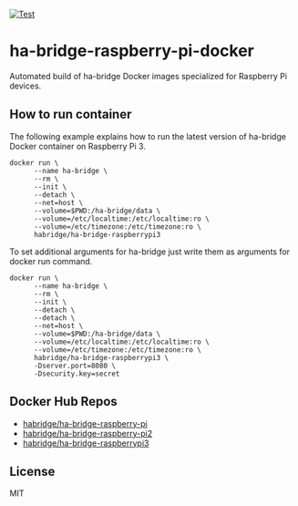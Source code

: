[![Test](https://github.com/escalate/ha-bridge-raspberry-pi-docker/actions/workflows/test.yml/badge.svg?branch=master&event=push)](https://github.com/escalate/ha-bridge-raspberry-pi-docker/actions/workflows/test.yml)

# ha-bridge-raspberry-pi-docker

Automated build of ha-bridge Docker images specialized for Raspberry Pi devices.

## How to run container

The following example explains how to run the latest version of ha-bridge Docker container on Raspberry Pi 3.

```
docker run \
      --name ha-bridge \
      --rm \
      --init \
      --detach \
      --net=host \
      --volume=$PWD:/ha-bridge/data \
      --volume=/etc/localtime:/etc/localtime:ro \
      --volume=/etc/timezone:/etc/timezone:ro \
      habridge/ha-bridge-raspberrypi3
```

To set additional arguments for ha-bridge just write them as arguments for docker run command.

```
docker run \
      --name ha-bridge \
      --rm \
      --init \
      --detach \
      --detach \
      --net=host \
      --volume=$PWD:/ha-bridge/data \
      --volume=/etc/localtime:/etc/localtime:ro \
      --volume=/etc/timezone:/etc/timezone:ro \
      habridge/ha-bridge-raspberrypi3 \
      -Dserver.port=8080 \
      -Dsecurity.key=secret
```

## Docker Hub Repos

- [habridge/ha-bridge-raspberry-pi](https://hub.docker.com/r/habridge/ha-bridge-raspberry-pi)
- [habridge/ha-bridge-raspberry-pi2](https://hub.docker.com/r/habridge/ha-bridge-raspberry-pi2)
- [habridge/ha-bridge-raspberrypi3](https://hub.docker.com/r/habridge/ha-bridge-raspberrypi3)

## License

MIT
